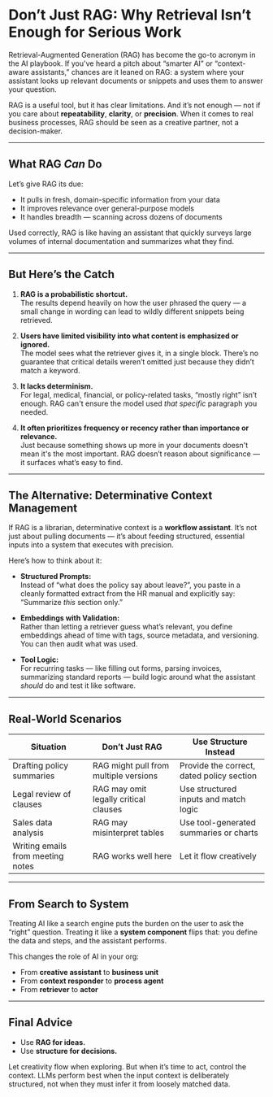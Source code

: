 # Don’t Just RAG: Why Retrieval Isn’t Enough for Serious Work

Retrieval-Augmented Generation (RAG) has become the go-to acronym in the AI playbook. If you've heard a pitch about “smarter AI” or “context-aware assistants,” chances are it leaned on RAG: a system where your assistant looks up relevant documents or snippets and uses them to answer your question.

RAG is a useful tool, but it has clear limitations. And it’s not enough — not if you care about **repeatability**, **clarity**, or **precision**. When it comes to real business processes, RAG should be seen as a creative partner, not a decision-maker.

---

## What RAG *Can* Do

Let’s give RAG its due:
- It pulls in fresh, domain-specific information from your data  
- It improves relevance over general-purpose models  
- It handles breadth — scanning across dozens of documents

Used correctly, RAG is like having an assistant that quickly surveys large volumes of internal documentation and summarizes what they find.

---

## But Here’s the Catch

1. **RAG is a probabilistic shortcut.**  
   The results depend heavily on how the user phrased the query — a small change in wording can lead to wildly different snippets being retrieved.

2. **Users have limited visibility into what content is emphasized or ignored.**  
   The model sees what the retriever gives it, in a single block. There’s no guarantee that critical details weren’t omitted just because they didn’t match a keyword.

3. **It lacks determinism.**  
   For legal, medical, financial, or policy-related tasks, “mostly right” isn’t enough. RAG can't ensure the model used *that specific* paragraph you needed.

4. **It often prioritizes frequency or recency rather than importance or relevance.**  
   Just because something shows up more in your documents doesn't mean it's the most important. RAG doesn’t reason about significance — it surfaces what’s easy to find.

---

## The Alternative: Determinative Context Management

If RAG is a librarian, determinative context is a **workflow assistant**. It’s not just about pulling documents — it’s about feeding structured, essential inputs into a system that executes with precision.

Here’s how to think about it:

- **Structured Prompts:**  
  Instead of “what does the policy say about leave?”, you paste in a cleanly formatted extract from the HR manual and explicitly say: “Summarize *this* section only.”

- **Embeddings with Validation:**  
  Rather than letting a retriever guess what’s relevant, you define embeddings ahead of time with tags, source metadata, and versioning. You can then audit what was used.

- **Tool Logic:**  
  For recurring tasks — like filling out forms, parsing invoices, summarizing standard reports — build logic around what the assistant *should* do and test it like software.

---

## Real-World Scenarios

| Situation | Don’t Just RAG | Use Structure Instead |
|----------|----------------|------------------------|
| Drafting policy summaries | RAG might pull from multiple versions | Provide the correct, dated policy section |
| Legal review of clauses | RAG may omit legally critical clauses | Use structured inputs and match logic |
| Sales data analysis | RAG may misinterpret tables | Use tool-generated summaries or charts |
| Writing emails from meeting notes | RAG works well here | Let it flow creatively |

---

## From Search to System

Treating AI like a search engine puts the burden on the user to ask the “right” question. Treating it like a **system component** flips that: you define the data and steps, and the assistant performs.

This changes the role of AI in your org:
- From **creative assistant** to **business unit**
- From **context responder** to **process agent**
- From **retriever** to **actor**

---

## Final Advice

- Use **RAG for ideas.**
- Use **structure for decisions.**

Let creativity flow when exploring. But when it’s time to act, control the context. LLMs perform best when the input context is deliberately structured, not when they must infer it from loosely matched data.